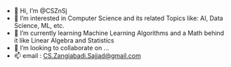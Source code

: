 - 👋 Hi, I’m @CSZnSj
- 👀 I’m interested in Computer Science and its related Topics like: AI, Data Science, ML, etc.
- 🌱 I’m currently learning Machine Learning Algorithms and a Math behind it like Linear Algebra and Statistics
- 💞️ I’m looking to collaborate on ...
- 📫 email : CS.Zangiabadi.Sajjad@gmail.com

<!---
CSZnSj/CSZnSj is a ✨ special ✨ repository because its `README.md` (this file) appears on your GitHub profile.
You can click the Preview link to take a look at your changes.
--->
